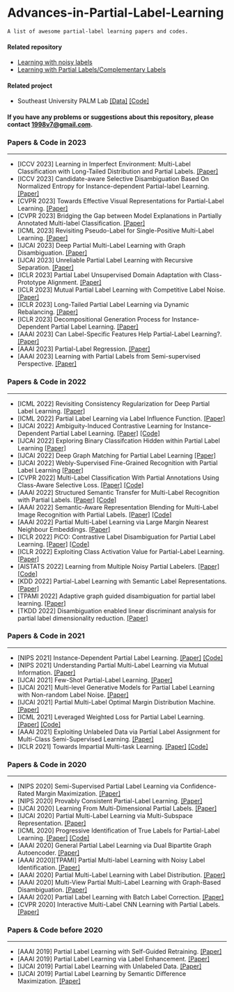 # Advances-in-Partial-Label-Learning

    A list of awesome partial-label learning papers and codes.

#### Related repository
* [Learning with noisy labels](https://github.com/weijiaheng/Advances-in-Label-Noise-Learning)
* [Learning with Partial Labels/Complementary Labels](https://github.com/wu-dd/Advances-in-Partial-and-Complementary-Label-Learning)

#### Related project
* Southeast University PALM Lab [[Data]](http://palm.seu.edu.cn/zhangml/Resources.htm#data) [[Code]](http://palm.seu.edu.cn/zhangml/Resources.htm#codes)
 
#### If you have any problems or suggestions about this repository, please contact 1998v7@gmail.com.



### Papers & Code in 2023
-----
* [ICCV 2023] Learning in Imperfect Environment: Multi-Label Classification with Long-Tailed Distribution and Partial Labels. [[Paper]](https://arxiv.org/pdf/2304.10539.pdf)
* [ICCV 2023] Candidate-aware Selective Disambiguation Based On Normalized Entropy for Instance-dependent Partial-label Learning. [[Paper]](https://openaccess.thecvf.com/content/ICCV2023/papers/He_Candidate-aware_Selective_Disambiguation_Based_On_Normalized_Entropy_for_Instance-dependent_Partial-label_ICCV_2023_paper.pdf)
* [CVPR 2023] Towards Effective Visual Representations for Partial-Label Learning. [[Paper]](https://arxiv.org/abs/2305.06080)
* [CVPR 2023] Bridging the Gap between Model Explanations in Partially Annotated Multi-label Classification. [[Paper]](https://arxiv.org/abs/2304.01804)
* [ICML 2023] Revisiting Pseudo-Label for Single-Positive Multi-Label Learning. [[Paper]](https://proceedings.mlr.press/v202/liu23ar/liu23ar.pdf)
* [IJCAI 2023] Deep Partial Multi-Label Learning with Graph Disambiguation. [[Paper]](https://www.ijcai.org/proceedings/2023/0479.pdf)
* [IJCAI 2023] Unreliable Partial Label Learning with Recursive Separation. [[Paper]](https://arxiv.org/abs/2302.09891)
* [ICLR 2023] Partial Label Unsupervised Domain Adaptation with Class-Prototype Alignment. [[Paper]](https://openreview.net/forum?id=jpq0qHggw3t)
* [ICLR 2023] Mutual Partial Label Learning with Competitive Label Noise. [[Paper]](https://openreview.net/forum?id=EUrxG8IBCrC)
* [ICLR 2023] Long-Tailed Partial Label Learning via Dynamic Rebalancing. [[Paper]](https://openreview.net/forum?id=sXfWoK4KvSW)
* [ICLR 2023] Decompositional Generation Process for Instance-Dependent Partial Label Learning. [[Paper]](https://openreview.net/forum?id=lKOfilXucGB)
* [AAAI 2023] Can Label-Specific Features Help Partial-Label Learning?. [[Paper]](http://palm.seu.edu.cn/zhangml/files/AAAI'23a.pdf)
* [AAAI 2023] Partial-Label Regression. [[Paper]](https://personal.ntu.edu.sg/boan/papers/AAAI23-PLR.pdf)
* [AAAI 2023] Learning with Partial Labels from Semi-supervised Perspective. [[Paper]](https://arxiv.org/abs/2211.13655)



### Papers & Code in 2022
-----

* [ICML 2022] Revisiting Consistency Regularization for Deep Partial Label Learning. [[Paper]](https://proceedings.mlr.press/v162/wu22l.html)
* [ICML 2022] Partial Label Learning via Label Influence Function. [[Paper]](https://proceedings.mlr.press/v162/gong22c.html)
* [IJCAI 2022] Ambiguity-Induced Contrastive Learning for Instance-Dependent Partial Label Learning. [[Paper]](https://www.ijcai.org/proceedings/2022/0502.pdf) [[Code]](https://github.com/AlphaXia/ABLE)
* [IJCAI 2022] Exploring Binary Classifcation Hidden within Partial Label Learning [[Paper]](https://www.ijcai.org/proceedings/2022/0456.pdf)
* [IJCAI 2022] Deep Graph Matching for Partial Label Learning [[Paper]](https://www.ijcai.org/proceedings/2022/0459.pdf)
* [IJCAI 2022] Webly-Supervised Fine-Grained Recognition with Partial Label Learning [[Paper]](https://www.ijcai.org/proceedings/2022/0209.pdf)
* [CVPR 2022] Multi-Label Classification With Partial Annotations Using Class-Aware Selective Loss. [[Paper]](https://arxiv.org/abs/2110.10955) [[Code]](https://github.com/alibaba-miil/partiallabelingcsl)
* [AAAI 2022] Structured Semantic Transfer for Multi-Label Recognition with Partial Labels. [[Paper]](https://arxiv.org/abs/2112.10941) [[Code]](https://github.com/hcplab-sysu/hcp-mlr-pl)
* [AAAI 2022] Semantic-Aware Representation Blending for Multi-Label Image Recognition with Partial Labels. [[Paper]](https://arxiv.org/abs/2203.02172) [[Code]](https://github.com/hcplab-sysu/hcp-mlr-pl)
* [AAAI 2022] Partial Multi-Label Learning via Large Margin Nearest Neighbour Embeddings. [[Paper]](https://ojs.aaai.org/index.php/AAAI/article/view/20628)
* [ICLR 2022] PiCO: Contrastive Label Disambiguation for Partial Label Learning. [[Paper]](https://openreview.net/pdf?id=EhYjZy6e1gJ) [[Code]](https://github.com/hbzju/pico)
* [ICLR 2022] Exploiting Class Activation Value for Partial-Label Learning. [[Paper]](https://openreview.net/forum?id=qqdXHUGec9h)
* [AISTATS 2022] Learning from Multiple Noisy Partial Labelers. [[Paper]](https://arxiv.org/pdf/2106.04530v2.pdf) [[Code]](https://github.com/batsresearch/nplm)
* [KDD 2022] Partial-Label Learning with Semantic Label Representations. [[Paper]](https://dl.acm.org/doi/abs/10.1145/3534678.3539434)
* [TPAMI 2022] Adaptive graph guided disambiguation for partial label learning. [[Paper]](http://palm.seu.edu.cn/zhangml/files/TPAMI'21b.pdf)
* [TKDD 2022] Disambiguation enabled linear discriminant analysis for partial label dimensionality reduction. [[Paper]](http://palm.seu.edu.cn/zhangml/files/TKDD'21b.pdf)

### Papers & Code in 2021
-----
* [NIPS 2021] Instance-Dependent Partial Label Learning. [[Paper]](https://arxiv.org/pdf/2110.12911v2.pdf) [[Code]](https://github.com/palm-ml/valen)
* [NIPS 2021] Understanding Partial Multi-Label Learning via Mutual Information. [[Paper]](https://arxiv.org/pdf/2110.12911v2.pdf)
* [IJCAI 2021] Few-Shot Partial-Label Learning. [[Paper]](https://arxiv.org/pdf/2106.00984v1.pdf)
* [IJCAI 2021] Multi-level Generative Models for Partial Label Learning with Non-random Label Noise. [[Paper]](https://arxiv.org/pdf/2005.05407v1.pdf)
* [IJCAI 2021] Partial Multi-Label Optimal Margin Distribution Machine. [[Paper]](https://www.ijcai.org/proceedings/2021/0303.pdf)
* [ICML 2021] Leveraged Weighted Loss for Partial Label Learning. [[Paper]](https://arxiv.org/pdf/2106.05731v1.pdf) [[Code]](https://github.com/hongwei-wen/LW-loss-for-partial-label)
* [AAAI 2021] Exploiting Unlabeled Data via Partial Label Assignment for Multi-Class Semi-Supervised Learning. [[Paper]](https://ojs.aaai.org/index.php/AAAI/article/view/17310)
* [ICLR 2021] Towards Impartial Multi-task Learning. [[Paper]](https://openreview.net/forum?id=IMPnRXEWpvr) [[Code]](https://github.com/avivnavon/nash-mtl)

### Papers & Code in 2020
-----
* [NIPS 2020] Semi-Supervised Partial Label Learning via Confidence-Rated Margin Maximization. [[Paper]](https://papers.nips.cc/paper/2020/file/4dea382d82666332fb564f2e711cbc71-Paper.pdf)
* [NIPS 2020] Provably Consistent Partial-Label Learning. [[Paper]](https://papers.nips.cc/paper/2020/file/7bd28f15a49d5e5848d6ec70e584e625-Paper.pdf)
* [IJCAI 2020] Learning From Multi-Dimensional Partial Labels. [[Paper]](https://www.ijcai.org/Proceedings/2020/0407.pdf)
* [IJCAI 2020] Partial Multi-Label Learning via Multi-Subspace Representation. [[Paper]](https://www.ijcai.org/proceedings/2020/0362.pdf)
* [ICML 2020] Progressive Identification of True Labels for Partial-Label Learning. [[Paper]](https://arxiv.org/pdf/2002.08053v3.pdf) [[Code]](https://github.com/Lvcrezia77/PRODEN)
* [AAAI 2020] General Partial Label Learning via Dual Bipartite Graph Autoencoder. [[Paper]](https://arxiv.org/pdf/2001.01290.pdf)
* [AAAI 2020][TPAMI] Partial Multi-label Learning with Noisy Label Identification. [[Paper]](https://ojs.aaai.org/index.php/AAAI/article/view/6117)
* [AAAI 2020] Partial Multi-Label Learning with Label Distribution. [[Paper]](https://ojs.aaai.org/index.php/AAAI/article/view/6124)
* [AAAI 2020] Multi-View Partial Multi-Label Learning with Graph-Based Disambiguation. [[Paper]](https://ojs.aaai.org/index.php/AAAI/article/view/5761)
* [AAAI 2020] Partial Label Learning with Batch Label Correction. [[Paper]](https://ojs.aaai.org/index.php/AAAI/article/view/6132)
* [CVPR 2020] Interactive Multi-Label CNN Learning with Partial Labels. [[Paper]](https://openaccess.thecvf.com/content_CVPR_2020/papers/Huynh_Interactive_Multi-Label_CNN_Learning_With_Partial_Labels_CVPR_2020_paper.pdf)

### Papers & Code before 2020
----
* [AAAI 2019] Partial Label Learning with Self-Guided Retraining. [[Paper]](https://ojs.aaai.org/index.php/AAAI/article/view/4233)
* [AAAI 2019] Partial Label Learning via Label Enhancement. [[Paper]](https://ojs.aaai.org/index.php/AAAI/article/view/4497)
* [IJCAI 2019] Partial Label Learning with Unlabeled Data. [[Paper]](https://www.ijcai.org/Proceedings/2019/0521.pdf)
* [IJCAI 2019] Partial Label Learning by Semantic Difference Maximization. [[Paper]](https://www.ijcai.org/proceedings/2019/0318.pdf)



